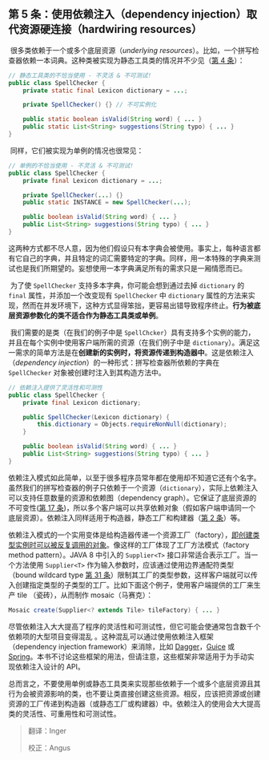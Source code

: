 ## 第 5 条：使用依赖注入（dependency injection）取代资源硬连接（hardwiring resources）

​	很多类依赖于一个或多个底层资源（*underlying resources*）。比如，一个拼写检查器依赖一本词典。这种类被实现为静态工具类的情况并不少见（[第 4 条](item4)）：

```JAVA
// 静态工具类的不恰当使用 - 不灵活 & 不可测试! 
public class SpellChecker { 
    private static final Lexicon dictionary = ...;

    private SpellChecker() {} // 不可实例化

    public static boolean isValid(String word) { ... }
    public static List<String> suggestions(String typo) { ... }
}
```

​	同样，它们被实现为单例的情况也很常见：

```JAVA
// 单例的不恰当使用 - 不灵活 & 不可测试!
public class SpellChecker { 
    private final Lexicon dictionary = ...;

    private SpellChecker(...) {} 
    public static INSTANCE = new SpellChecker(...);

    public boolean isValid(String word) { ... }
    public List<String> suggestions(String typo) { ... }
}
```

​	这两种方式都不尽人意，因为他们假设只有本字典会被使用。事实上，每种语言都有它自己的字典，并且特定的词汇需要特定的字典。同样，用一本特殊的字典来测试也是我们所期望的。妄想使用一本字典满足所有的需求只是一厢情愿而已。

​	为了使 `SpellChecker` 支持多本字典，你可能会想到通过去掉 `dictionary` 的 `final` 属性，并添加一个改变现有 `SpellChecker` 中 `dictionary` 属性的方法来实现，然而在并发环境下，这种方式显得笨拙，更容易出错导致程序终止。**行为被底层资源参数化的类不适合作为静态工具类或单例**。

​	我们需要的是类（在我们的例子中是 `SpellChcker`）具有支持多个实例的能力，并且在每个实例中使用客户端所需的资源（在我们例子中是 `dictionary`）。满足这一需求的简单方法是在**创建新的实例时，将资源传递到构造器中**。这是依赖注入（*dependency injection*）的一种形式：拼写检查器所依赖的字典在 `SpellChecker` 对象被创建时注入到其构造方法中。

```java
// 依赖注入提供了灵活性和可测性
public class SpellChecker {
    private final Lexicon dictionary;

    public SpellChecker(Lexicon dictionary) {
        this.dictionary = Objects.requireNonNull(dictionary);
    }

    public boolean isValid(String word) { ... }
    public List<String> suggestions(String typo) { ... }
}
```

​	依赖注入模式如此简单，以至于很多程序员常年都在使用却不知道它还有个名字。虽然我们的拼写检查器的例子只依赖于一个资源（`dictionary`），实际上依赖注入可以支持任意数量的资源和依赖图（dependency graph）。它保证了底层资源的不可变性([第 17 条][item17])，所以多个客户端可以共享依赖对象（假如客户端申请同一个底层资源）。依赖注入同样适用于构造器，静态工厂和构建器（[第 2 条](./第%202%20条：遇到多个构造器参数时要考虑用构建器.md )）~~等~~。

​	依赖注入模式的一个实用变体是给构造器传递一个资源工厂（factory），<u>即创建类型实例时可以被反复调用的对象</u>。像这样的工厂体现了工厂方法模式（factory method pattern）。JAVA 8 中引入的 `Supplier<T>` 接口非常适合表示工厂。当一个方法使用 `Supplier<T>` 作为输入参数时，应该通过使用边界通配符类型（bound wildcard type [第 31 条][item31]）限制其工厂的类型参数，这样客户端就可以传入创建指定类型的子类型的工厂。比如下面这个例子，使用客户端提供的工厂来生产 tile （瓷砖），从而制作 mosaic（马赛克）：

```java
Mosaic create(Supplier<? extends Tile> tileFactory) { ... }
```

​	尽管依赖注入大大提高了程序的灵活性和可测试性，但它可能会使通常包含数千个依赖项的大型项目变得混乱 。这种混乱可以通过使用依赖注入框架（dependency injection framework）来消除，比如 [Dagger](http://square.github.io/dagger/)，[Guice](https://github.com/google/guice) 或 [Spring](https://projects.spring.io/spring-framework/)。本书不讨论这些框架的用法，但请注意，这些框架非常适用于为手动实现依赖注入设计的 API。

​	总而言之，不要使用单例或静态工具类来实现那些依赖于一个或多个底层资源且其行为会被资源影响的类，也不要让类直接创建这些资源。相反，应该把资源或创建资源的工厂传递到构造器（或静态工厂或构建器）中。依赖注入的使用会大大提高类的灵活性、可重用性和可测试性。

[item2]: ./第%202%20条：遇到多个构造器参数时要考虑用构建器.md "第 02 条：遇到多个构造器参数时要考虑用构建器.md"
[item4]:	url		"在未来填入第 4 条的 url，否则无法进行跳转"
[item17]:	url		"在未来填入第 17 条的 url，否则无法进行跳转"
[item31]:	url		"在未来填入第 31 条的 url，否则无法进行跳转"


> 翻译：Inger
>
> 校正：Angus
